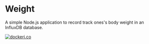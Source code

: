 # Weight

A simple Node.js application to record track ones's body weight in an InfluxDB database.

[![dockeri.co](https://dockeri.co/image/moreillon/weight)](https://hub.docker.com/r/moreillon/weight)